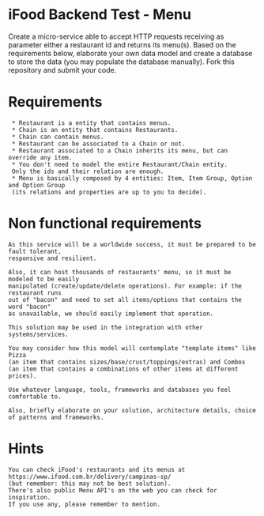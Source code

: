 # iFood Backend Test - Menu

Create a micro-service able to accept HTTP requests receiving as parameter
either a restaurant id and returns its menu(s).
Based on the requirements below, elaborate your own data model and
create a database to store the data (you may populate the database manually).
Fork this repository and submit your code.

#  Requirements
     * Restaurant is a entity that contains menus.
     * Chain is an entity that contains Restaurants.
     * Chain can contain menus.
     * Restaurant can be associated to a Chain or not.
     * Restaurant associated to a Chain inherits its menu, but can override any item.
     * You don't need to model the entire Restaurant/Chain entity.
     Only the ids and their relation are enough.
     * Menu is basically composed by 4 entities: Item, Item Group, Option and Option Group
     (its relations and properties are up to you to decide).

#  Non functional requirements   

    As this service will be a worldwide success, it must be prepared to be fault tolerant,
    responsive and resilient.

    Also, it can host thousands of restaurants' menu, so it must be modeled to be easily
    manipulated (create/update/delete operations). For example: if the restaurant runs
    out of "bacon" and need to set all items/options that contains the word "bacon"
    as unavailable, we should easily implement that operation.

    This solution may be used in the integration with other systems/services.

    You may consider how this model will contemplate "template items" like Pizza
    (an item that contains sizes/base/crust/toppings/extras) and Combos
    (an item that contains a combinations of other items at different prices).

    Use whatever language, tools, frameworks and databases you feel comfortable to.

    Also, briefly elaborate on your solution, architecture details, choice of patterns and frameworks.

#  Hints
    You can check iFood's restaurants and its menus at https://www.ifood.com.br/delivery/campinas-sp/
    (but remember: this may not be best solution).
    There's also public Menu API's on the web you can check for inspiration.
    If you use any, please remember to mention.
